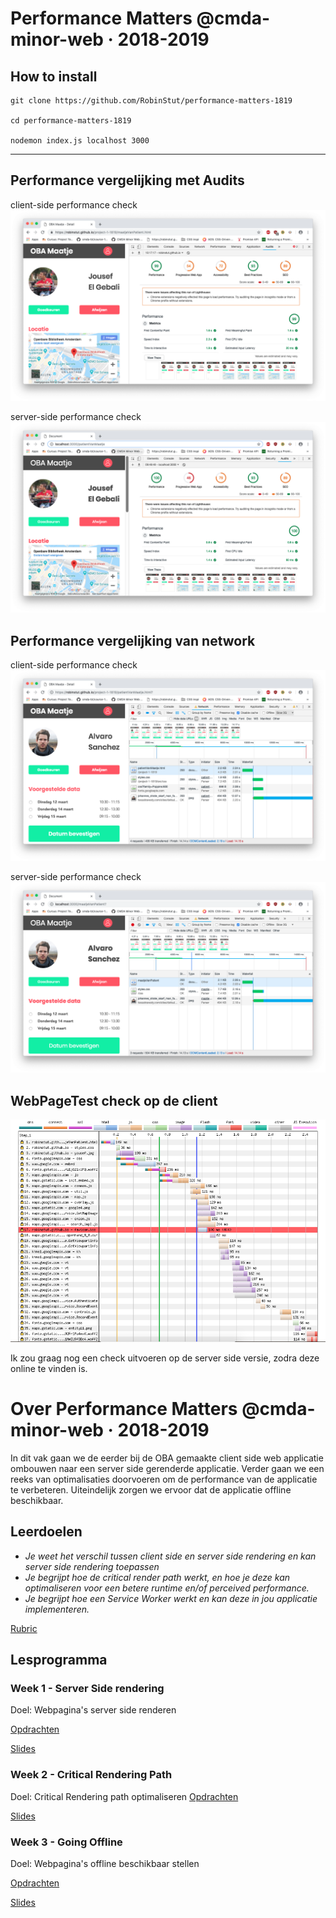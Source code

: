 # Performance Matters @cmda-minor-web · 2018-2019

## How to install

```
git clone https://github.com/RobinStut/performance-matters-1819

cd performance-matters-1819

nodemon index.js localhost 3000

```

---

## Performance vergelijking met Audits

client-side performance check
![auditClient](auditClient.png)

server-side performance check
![auditServer](auditServer.png)

## Performance vergelijking van network

client-side performance check
![networkClient](networkClient.png)

server-side performance check
![networkServer](networkServer.png)

## WebPageTest check op de client

![webpagetest](webpagetest.png)

Ik zou graag nog een check uitvoeren op de server side versie, zodra deze online te vinden is.

# Over Performance Matters @cmda-minor-web · 2018-2019

In dit vak gaan we de eerder bij de OBA gemaakte client side web applicatie ombouwen naar een server side gerenderde applicatie. Verder gaan we een reeks van optimalisaties doorvoeren om de performance van de applicatie te verbeteren. Uiteindelijk zorgen we ervoor dat de applicatie offline beschikbaar.

## Leerdoelen

- _Je weet het verschil tussen client side en server side rendering en kan server side rendering toepassen_
- _Je begrijpt hoe de critical render path werkt, en hoe je deze kan optimaliseren voor een betere runtime en/of perceived performance._
- _Je begrijpt hoe een Service Worker werkt en kan deze in jou applicatie implementeren._

[Rubric](https://docs.google.com/spreadsheets/d/e/2PACX-1vTO-pc2UMvpT0pUjt6NJeckc5N9E7QvCxEfVJW1JjuM0m_9MM8ra05J0s6br486Rocz5JVMhAX_C37_/pubhtml?gid=0&single=true)

## Lesprogramma

### Week 1 - Server Side rendering

Doel: Webpagina's server side renderen

[Opdrachten](https://github.com/cmda-minor-web/performance-matters-1819/blob/master/week-1.md)

[Slides](...)

### Week 2 - Critical Rendering Path

Doel: Critical Rendering path optimaliseren
[Opdrachten](https://github.com/cmda-minor-web/performance-matters-1819/blob/master/week-2.md)

[Slides](...)

### Week 3 - Going Offline

Doel: Webpagina's offline beschikbaar stellen

[Opdrachten](https://github.com/cmda-minor-web/performance-matters-1819/blob/master/week-3.md)

[Slides](...)

<!-- Add a link to your live demo in Github Pages 🌐-->

<!-- ☝️ replace this description with a description of your own work -->

<!-- Add a nice image here at the end of the week, showing off your shiny frontend 📸 -->

<!-- Maybe a table of contents here? 📚 -->

<!-- How about a section that describes how to install this project? 🤓 -->

<!-- ...but how does one use this project? What are its features 🤔 -->

<!-- What external data source is featured in your project and what are its properties 🌠 -->

<!-- Maybe a checklist of done stuff and stuff still on your wishlist? ✅ -->

<!-- How about a license here? 📜 (or is it a licence?) 🤷 -->
